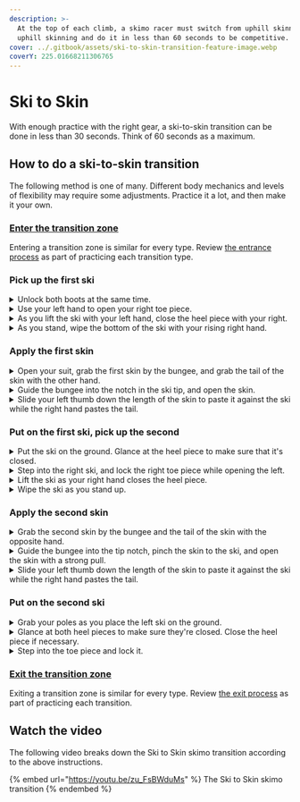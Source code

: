 ```yaml
---
description: >-
  At the top of each climb, a skimo racer must switch from uphill skinning to
  uphill skinning and do it in less than 60 seconds to be competitive.
cover: ../.gitbook/assets/ski-to-skin-transition-feature-image.webp
coverY: 225.01668211306765
---
```


# Ski to Skin

With enough practice with the right gear, a ski-to-skin transition can be done in less than 30 seconds. Think of 60 seconds as a maximum.

## How to do a ski-to-skin transition

The following method is one of many. Different body mechanics and levels of flexibility may require some adjustments. Practice it a lot, and then make it your own.

### [Enter the transition zone](entering-a-transition-zone.md)

Entering a transition zone is similar for every type. Review [the entrance process](entering-a-transition-zone.md) as part of practicing each transition type.

### Pick up the first ski

<details>

<summary>Unlock both boots at the same time.</summary>

![](../.gitbook/assets/ski-to-skin-052s-unlock-both-boots.webp)

After placing your poles on the ground, move your hands straight to your boot levers. Unlock them into uphill mode.

</details>

<details>

<summary>Use your left hand to open your right toe piece.</summary>

![](../.gitbook/assets/ski-to-skin-056s-open-right-toe.webp)

Using the heel of your left palm, press down on the right-hand toe lever to release it. By using your palm, your fingers will be open and ready to grab the ski. It will also set you up well for the moves ahead.

</details>

<details>

<summary>As you lift the ski with your left hand, close the heel piece with your right.</summary>

![](../.gitbook/assets/ski-to-skin-060s-lift-right-and-close.webp)

After opening the toe piece with your left hand, immediately grab the ski and lift it off the ground. As the ski comes off the ground, close the heel piece with your right hand.

</details>

<details>

<summary>As you stand, wipe the bottom of the ski with your rising right hand.</summary>

![](../.gitbook/assets/ski-to-skin-063s-wipe-right-ski.webp)

At this point, your right hand will be in a good position to wipe the bottom of the ski. Take the opportunity to clear the base of the ski of any snow. This'll keep the base clean and improve skin adhesion.

Once the ski is wiped, let the ski fall into the crook of your left arm.

</details>

### Apply the first skin

<details>

<summary>Open your suit, grab the first skin by the bungee, and grab the tail of the skin with the other hand.</summary>

![](../.gitbook/assets/ski-to-skin-079s-grab-first-skin.webp)

To guide the skin into the tip notch of the ski, you'll want one hand on the bungee and the other grabbing the tail.

Depending on which side of your suit your skins are on, you may have to pass the bungee to the other hand to get into the best position. You'll want the bungee hand to be on the same side as the ski.

</details>

<details>

<summary>Guide the bungee into the notch in the ski tip, and open the skin.</summary>

![](../.gitbook/assets/ski-to-skin-091s-guide-skin-to-notch.webp)

With the bungee int he tip of the ski, pinch the tip of the skin with your thumb. Do not pull on the skin and rely on the bungee without pinching it. Doing so can easily over tension the bungee which will make the next rip very awkward, slow, or impossible with one hand.

With the skin tip pinched to the ski, open the skin with a strong pull down the length of the ski.

If it's difficult to get the skin open with one hand, then the skin has too much glue on it. Reglue your skins before the next race.

</details>

<details>

<summary>Slide your left thumb down the length of the skin to paste it against the ski while the right hand pastes the tail.</summary>

![](../.gitbook/assets/ski-to-skin-095s-paste-skin-to-ski.webp)

With the skin open, you can line it up and paste it to the ski. Try to center the skin on the base. If too much of the skin glue is exposed past the eddge of the ski, it'll collect snow and reduce adhesion in the next transtion.

As you bend over for the next ski, slide your left thumb along the skin and paste the tail with your right hand.

</details>

### Put on the first ski, pick up the second

<details>

<summary>Put the ski on the ground. Glance at the heel piece to make sure that it's closed.</summary>

![](../.gitbook/assets/ski-to-skin-103s-check-heel-piece.webp)

It's important to double-check that the heel piece is closed. Sometimes the closure can be missed when picking up the ski. If you step into the ski with an open heel piece, your heel will lock into the binding, you won't be able to skin forward, and you'll lose time by re-opening and re-entering the binding.

To avoid that, glance at the heel piece as the ski touches the ground. Close the heel piece if necessary.

</details>

<details>

<summary>Step into the right ski, and lock the right toe piece while opening the left.</summary>

![](<../.gitbook/assets/ski-to-skin-107s-lock-right-toe-open-left (1).webp>)

As soon as your right foot clicks into the toe piece, lock the toe lever with your right hand while simultaneously opening the left toe piece with your left hand.

</details>

<details>

<summary>Lift the ski as your right hand closes the heel piece.</summary>

![](../.gitbook/assets/ski-to-skin-111s-lift-left-and-close.webp)

</details>

<details>

<summary>Wipe the ski as you stand up.</summary>

![](../.gitbook/assets/ski-to-skin-121s-wipe-left-ski.webp)

</details>

### Apply the second skin

<details>

<summary>Grab the second skin by the bungee and the tail of the skin with the opposite hand.</summary>

![](../.gitbook/assets/ski-to-skin-130s-grab-second-skin.webp)

</details>

<details>

<summary>Guide the bungee into the tip notch, pinch the skin to the ski, and open the skin with a strong pull.</summary>

![](../.gitbook/assets/ski-to-skin-135s-guide-skin-to-notch.webp)

</details>

<details>

<summary>Slide your left thumb down the length of the skin to paste it against the ski while the right hand pastes the tail.</summary>

![](../.gitbook/assets/ski-to-skin-138s-paste-skin-to-ski.webp)

</details>

### Put on the second ski

<details>

<summary>Grab your poles as you place the left ski on the ground.</summary>

![](../.gitbook/assets/ski-to-skin-140s-grab-poles.webp)

As you step into the left-hand toe piece, put your left hand on your poles so you're ready to pick them up.

</details>

<details>

<summary>Glance at both heel pieces to make sure they're closed. Close the heel piece if necessary.</summary>

![](../.gitbook/assets/ski-to-skin-147s-check-heel-piece.webp)

</details>

<details>

<summary>Step into the toe piece and lock it.</summary>

![](../.gitbook/assets/ski-to-skin-151s-lock-left-toe.webp)

</details>

### [Exit the transition zone](exiting-a-transition-zone.md)

Exiting a transition zone is similar for every type. Review [the exit process](exiting-a-transition-zone.md) as part of practicing each transition.

## Watch the video

The following video breaks down the Ski to Skin skimo transition according to the above instructions.

{% embed url="https://youtu.be/zu_FsBWduMs" %}
The Ski to Skin skimo transition
{% endembed %}
